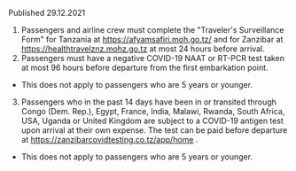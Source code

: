 Published 29.12.2021
1. Passengers and airline crew must complete the "Traveler's Surveillance Form" for Tanzania at <a href="https://afyamsafiri.moh.go.tz/">https://afyamsafiri.moh.go.tz/</a> and for Zanzibar at <a href="https://healthtravelznz.mohz.go.tz">https://healthtravelznz.mohz.go.tz</a> at most 24 hours before arrival.
2. Passengers must have a negative COVID-19 NAAT or RT-PCR test taken at most 96 hours before departure from the first embarkation point.
- This does not apply to passengers who are 5 years or younger.
3. Passengers who in the past 14 days have been in or transited through Congo (Dem. Rep.), Egypt, France, India, Malawi, Rwanda, South Africa, USA, Uganda or United Kingdom are subject to a COVID-19 antigen test upon arrival at their own expense. The test can be paid before departure at <a href="https://zanzibarcovidtesting.co.tz/app/home">https://zanzibarcovidtesting.co.tz/app/home</a> .
- This does not apply to passengers who are 5 years or younger.